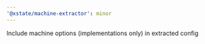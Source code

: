 ```yaml
---
'@xstate/machine-extractor': minor
---
```


Include machine options (implementations only) in extracted config

